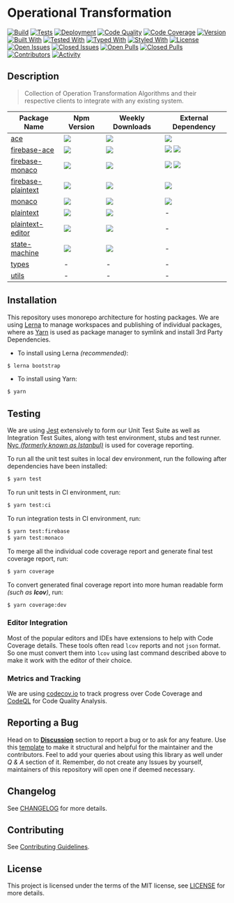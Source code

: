 # Operational Transformation

[![Build](https://github.com/Progyan1997/Operational-Transformation/actions/workflows/build.yml/badge.svg)](https://github.com/Progyan1997/Operational-Transformation/actions/workflows/build.yml)
[![Tests](https://github.com/Progyan1997/Operational-Transformation/actions/workflows/tests.yml/badge.svg)](https://github.com/Progyan1997/Operational-Transformation/actions/workflows/tests.yml)
[![Deployment](https://github.com/Progyan1997/Operational-Transformation/actions/workflows/deploy.yml/badge.svg?branch=v0.1.0)](https://github.com/Progyan1997/Operational-Transformation/actions/workflows/deploy.yml)
[![Code Quality](https://github.com/Progyan1997/Operational-Transformation/actions/workflows/quality.yml/badge.svg)](https://github.com/Progyan1997/Operational-Transformation/security/code-scanning)
[![Code Coverage](https://codecov.io/gh/Progyan1997/Operational-Transformation/branch/main/graph/badge.svg?token=R0T5YH3XX3)](https://codecov.io/gh/Progyan1997/Operational-Transformation)
[![Version](https://img.shields.io/github/lerna-json/v/Progyan1997/Operational-Transformation)](https://lerna.js.org)
[![Built With](https://img.shields.io/badge/built%20with-webpack-green)](https://webpack.js.org)
[![Tested With](https://img.shields.io/badge/tested%20with-jest-yellowgreen)](https://jestjs.io)
[![Typed With](https://img.shields.io/badge/typed%20with-TypeScript-blue)](https://www.typescriptlang.org)
[![Styled With](https://img.shields.io/badge/code_style-prettier-ff69b4.svg?style=flat-square&label=styled%20with)](https://prettier.io)
[![License](https://img.shields.io/badge/license-MIT-yellow)](LICENSE)
[![Open Issues](https://img.shields.io/github/issues-raw/Progyan1997/Operational-Transformation)](https://github.com/Progyan1997/Operational-Transformation/issues)
[![Closed Issues](https://img.shields.io/github/issues-closed-raw/Progyan1997/Operational-Transformation)](https://github.com/Progyan1997/Operational-Transformation/issues?q=is%3Aissue+is%3Aclosed)
[![Open Pulls](https://img.shields.io/github/issues-pr-raw/Progyan1997/Operational-Transformation)](https://github.com/Progyan1997/Operational-Transformation/pulls)
[![Closed Pulls](https://img.shields.io/github/issues-pr-closed-raw/Progyan1997/Operational-Transformation)](https://github.com/Progyan1997/Operational-Transformation/pulls?q=is%3Apr+is%3Aclosed)
[![Contributors](https://img.shields.io/github/contributors/Progyan1997/Operational-Transformation)](https://github.com/Progyan1997/Operational-Transformation/graphs/contributors)
[![Activity](https://img.shields.io/github/last-commit/Progyan1997/Operational-Transformation?label=most%20recent%20activity)](https://github.com/Progyan1997/Operational-Transformation/pulse)

## Description

> Collection of Operation Transformation Algorithms and their respective clients to integrate with any existing system.

<table>
  <thead>
    <tr>
      <th>Package Name</th>
      <th>Npm Version</th>
      <th>Weekly Downloads</th>
      <th>External Dependency</th>
    </tr>
  </thead>
  <tbody>
    <tr title="ace">
      <td><a href="https://github.com/Progyan1997/Operational-Transformation/tree/main/packages/ace">ace</a></td>
      <td><a href="https://www.npmjs.com/package/@otjs/ace"><img src="https://img.shields.io/npm/v/@otjs/ace"/></a></td>
      <td><a href="https://www.npmjs.com/package/@otjs/ace"><img src="https://img.shields.io/npm/dw/@otjs/ace"/></a></td>
      <td><a href="https://www.npmjs.com/package/ace-builds" target="_blank"><img src="https://img.shields.io/npm/dependency-version/@otjs/ace/peer/ace-builds"/></a></td>
    </tr>
    <tr title="firebase-ace">
      <td><a href="https://github.com/Progyan1997/Operational-Transformation/tree/main/packages/firebase-ace">firebase-ace</a></td>
      <td><a href="https://www.npmjs.com/package/@otjs/firebase-ace"><img src="https://img.shields.io/npm/v/@otjs/firebase-ace"/></a></td>
      <td><a href="https://www.npmjs.com/package/@otjs/firebase-ace"><img src="https://img.shields.io/npm/dw/@otjs/firebase-ace"/></a></td>
      <td>
        <a href="https://www.npmjs.com/package/ace-builds" target="_blank"><img src="https://img.shields.io/npm/dependency-version/@otjs/firebase-ace/peer/ace-builds"/></a>
        <a href="https://www.npmjs.com/package/firebase" target="_blank"><img src="https://img.shields.io/npm/dependency-version/@otjs/firebase-ace/peer/firebase"/></a>
      </td>
    </tr>
    <tr title="firebase-monaco">
      <td><a href="https://github.com/Progyan1997/Operational-Transformation/tree/main/packages/firebase-monaco">firebase-monaco</a></td>
      <td><a href="https://www.npmjs.com/package/@otjs/firebase-monaco"><img src="https://img.shields.io/npm/v/@otjs/firebase-monaco"/></a></td>
      <td><a href="https://www.npmjs.com/package/@otjs/firebase-monaco"><img src="https://img.shields.io/npm/dw/@otjs/firebase-monaco"/></a></td>
      <td>
        <a href="https://www.npmjs.com/package/firebase" target="_blank"><img src="https://img.shields.io/npm/dependency-version/@otjs/firebase-monaco/peer/firebase"/></a>
        <a href="https://www.npmjs.com/package/monaco-editor" target="_blank"><img src="https://img.shields.io/npm/dependency-version/@otjs/firebase-monaco/peer/monaco-editor"/></a>
      </td>
    </tr>
    <tr title="firebase-plaintext">
      <td><a href="https://github.com/Progyan1997/Operational-Transformation/tree/main/packages/firebase-plaintext">firebase-plaintext</a></td>
      <td><a href="https://www.npmjs.com/package/@otjs/firebase-plaintext"><img src="https://img.shields.io/npm/v/@otjs/firebase-plaintext"/></a></td>
      <td><a href="https://www.npmjs.com/package/@otjs/firebase-plaintext"><img src="https://img.shields.io/npm/dw/@otjs/firebase-plaintext"/></a></td>
      <td><a href="https://www.npmjs.com/package/firebase"><img src="https://img.shields.io/npm/dependency-version/@otjs/firebase-plaintext/peer/firebase"/></a></td>
    </tr>
    <tr title="monaco">
      <td><a href="https://github.com/Progyan1997/Operational-Transformation/tree/main/packages/monaco">monaco</a></td>
      <td><a href="https://www.npmjs.com/package/@otjs/monaco"><img src="https://img.shields.io/npm/v/@otjs/monaco"/></a></td>
      <td><a href="https://www.npmjs.com/package/@otjs/monaco"><img src="https://img.shields.io/npm/dw/@otjs/monaco"/></a></td>
      <td><a href="https://www.npmjs.com/package/monaco-editor"><img src="https://img.shields.io/npm/dependency-version/@otjs/monaco/peer/monaco-editor"/></a></td>
    </tr>
    <tr title="plaintext">
      <td><a href="https://github.com/Progyan1997/Operational-Transformation/tree/main/packages/plaintext">plaintext</a></td>
      <td><a href="https://www.npmjs.com/package/@otjs/plaintext"><img src="https://img.shields.io/npm/v/@otjs/plaintext"/></a></td>
      <td><a href="https://www.npmjs.com/package/@otjs/plaintext"><img src="https://img.shields.io/npm/dw/@otjs/plaintext"/></a></td>
      <td>-</td>
    </tr>
    <tr title="plaintext-editor">
      <td><a href="https://github.com/Progyan1997/Operational-Transformation/tree/main/packages/plaintext-editor">plaintext-editor</a></td>
      <td><a href="https://www.npmjs.com/package/@otjs/plaintext-editor"><img src="https://img.shields.io/npm/v/@otjs/plaintext-editor"/></a></td>
      <td><a href="https://www.npmjs.com/package/@otjs/plaintext-editor"><img src="https://img.shields.io/npm/dw/@otjs/plaintext-editor"/></a></td>
      <td>-</td>
    </tr>
    <tr title="state-machine">
      <td><a href="https://github.com/Progyan1997/Operational-Transformation/tree/main/packages/state-machine">state-machine</a></td>
      <td><a href="https://www.npmjs.com/package/@otjs/state-machine"><img src="https://img.shields.io/npm/v/@otjs/state-machine"/></a></td>
      <td><a href="https://www.npmjs.com/package/@otjs/state-machine"><img src="https://img.shields.io/npm/dw/@otjs/state-machine"/></a></td>
      <td>-</td>
    </tr>
    <tr title="types">
      <td><a href="https://github.com/Progyan1997/Operational-Transformation/tree/main/packages/types">types</a></td>
      <td>-</td>
      <td>-</td>
      <td>-</td>
    </tr>
    <tr title="utils">
      <td><a href="https://github.com/Progyan1997/Operational-Transformation/tree/main/packages/utils">utils</a></td>
      <td>-</td>
      <td>-</td>
      <td>-</td>
    </tr>
  </tbody>
</table>

## Installation

This repository uses monorepo architecture for hosting packages. We are using [Lerna](https://lerna.js.org) to manage workspaces and publishing of individual packages, where as [Yarn](https://yarnpkg.com) is used as package manager to symlink and install 3rd Party Dependencies.

- To install using Lerna _(recommended)_:

```sh
$ lerna bootstrap
```

- To install using Yarn:

```sh
$ yarn
```

## Testing

We are using [Jest](https://jestjs.io) extensively to form our Unit Test Suite as well as Integration Test Suites, along with test environment, stubs and test runner. [Nyc _(formerly known as Istanbul)_](https://istanbul.js.org/) is used for coverage reporting.

To run all the unit test suites in local dev environment, run the following after dependencies have been installed:

```sh
$ yarn test
```

To run unit tests in CI environment, run:

```sh
$ yarn test:ci
```

To run integration tests in CI environment, run:

```sh
$ yarn test:firebase
$ yarn test:monaco
```

To merge all the individual code coverage report and generate final test coverage report, run:

```sh
$ yarn coverage
```

To convert generated final coverage report into more human readable form _(such as **lcov**)_, run:

```sh
$ yarn coverage:dev
```

### Editor Integration

Most of the popular editors and IDEs have extensions to help with Code Coverage details. These tools often read `lcov` reports and not `json` format. So one must convert them into `lcov` using last command described above to make it work with the editor of their choice.

### Metrics and Tracking

We are using [codecov.io](https://about.codecov.io) to track progress over Code Coverage and [CodeQL](https://codeql.github.com) for Code Quality Analysis.

## Reporting a Bug

Head on to [**Discussion**](https://github.com/Progyan1997/Operational-Transformation/discussions) section to report a bug or to ask for any feature. Use this [template](https://github.com/Progyan1997/Operational-Transformation/discussions/30) to make it structural and helpful for the maintainer and the contributors. Feel to add your queries about using this library as well under _Q & A_ section of it. Remember, do not create any Issues by yourself, maintainers of this repository will open one if deemed necessary.

## Changelog

See [CHANGELOG](CHANGELOG.md) for more details.

## Contributing

See [Contributing Guidelines](.github/CONTRIBUTING.md).

## License

This project is licensed under the terms of the MIT license,
see [LICENSE](LICENSE) for more details.
